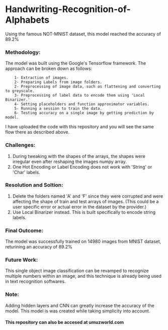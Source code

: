 # Handwriting-Recognition-of-Alphabets
Using the famous NOT-MNIST dataset, this model reached the accuracy of 89.2%

### Methodology:
The model was built using the Google's Tensorflow framework. The approach can be broken down as follows:
        
        1- Extraction of images.
        2- Preparing Labels from image folders.
        2- Preprocessing of image data, such as flattening and converting to greyscale.
        3- Preprocessing of label data to encode them using 'Local Binarizer.'
        4- Setting placeholders and function approximator variables.
        5- Running a session to train the data.
        6- Testing accuracy on a single image by getting prediction by model.
        
I have uploaded the code with this repository and you will see the same flow there as described above.

### Challenges:

1) During tweaking with the shapes of the arrays, the shapes were irregular even after reshaping the images numpy array.
2) One Hot Encoding or Label Encoding does not work with 'String' or 'Char' labels.

### Resolution and Soltion:
1) Delete the folders named 'A' and 'F' since they were corrupted and were affecting the shape of train and test arrays of images. (This could be a user specific error or actual error in the dataset by the provider.)
2) Use Local Binarizer instead. This is built specifically to encode string labels.

### Final Outcome:
The model was successfully trained on 14980 images from MNIST dataset, returining an accuracy of 89.2%

### Future Work:
This single object image classification can be revamped to recognize multiple numbers within an image, and this technique is already being used in text recognition softwares.

### Note:
Adding hidden layers and CNN can greatly increase the accuracy of the model. This model is was created while taking simplicity into account.

#### This repository can also be accesed at umuzworld.com
